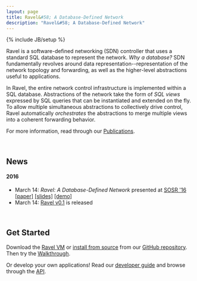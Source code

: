 ```yaml
---
layout: page
title: Ravel&#58; A Database-Defined Network
description: "Ravel&#58; A Database-Defined Network"
---
```

{% include JB/setup %}


Ravel is a software-defined networking (SDN) controller that uses a standard SQL database to represent the network.  _Why a database?_ SDN fundamentally revolves around data representation--representation of the network topology and forwarding, as well as the higher-level abstractions useful to applications.

In Ravel, the entire network control infrastructure is implemented within a SQL database.  Abstractions of the network take the form of _SQL views_ expressed by SQL queries that can be instantiated and extended on the fly.  To allow multiple simultaneous abstractions to collectively drive control, Ravel automatically _orchestrates_ the abstractions to merge multiple views into a coherent forwarding behavior.

For more information, read through our [Publications]({{site.url}}publications).

<br/>

## News ##

#### 2016 ####
* March 14: _Ravel: A Database-Defined Network_ presented at [SOSR '16](http://conferences.sigcomm.org/sosr/2016/) [[paper]](docs/sosr16.pdf) [[slides]](docs/sosr16slide.pdf) [[demo]](demo.mp4)
* March 14: [Ravel v0.1](http://github.com/ravel-net/ravel) is released

<br/>

## Get Started ##

Download the [Ravel VM]({{site.url}}download#option-1-pre-packaged-vm) or [install from source]({{site.url}}download#option-2-install-from-source) from our [GitHub repository](http://github.com/ravel-net/ravel).  Then try the [Walkthrough]({{site.url}}walkthrough).

Or develop your own applications!  Read our [developer guide]({{site.url}}develop) and browse through the [API](api/annotated.html).
